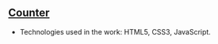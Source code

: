 ## [Counter](https://ravihamidov.github.io/Counter/)

- Technologies used in the work: HTML5, CSS3, JavaScript.
